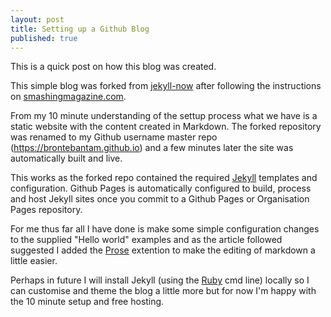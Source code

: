 ```yaml
---
layout: post
title: Setting up a Github Blog
published: true
---
```


This is a quick post on how this blog was created.

This simple blog was forked from [jekyll-now](http://github.com/barryclark/jekyll-now) after following the instructions on [smashingmagazine.com]( https://www.smashingmagazine.com/2014/08/build-blog-jekyll-github-pages/). 

From my 10 minute understanding of the settup process what we have is a static website with the content created in Markdown. The forked repository was renamed to my Github username master repo (https://brontebantam.github.io) and a few minutes later the site was automatically built and live.

This works as the forked repo contained the required [Jekyll](https://jekyllrb.com/) templates and configuration.  Github Pages is automatically configured to build, process and host Jekyll sites once you commit to a Github Pages or Organisation Pages repository.

For me thus far all I have done is make some simple configuration changes to the supplied "Hello world" examples and as the article followed suggested I added the [Prose](http://prose.io) extention to make the editing of markdown a little easier.

Perhaps in future I will install Jekyll (using the [Ruby](https://rubyinstaller.org/) cmd line) locally so I can customise and theme the blog a little more but for now I'm happy with the 10 minute setup and free hosting.
